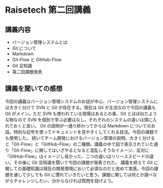 # Raisetech 第二回講義

## 講義内容

- バージョン管理システムとは
- Git について
- Markdown
- Git-Flow と GitHub-Flow
- Git 豆知識
- 第二回課題発表

## 講義を聞いての感想

今回の講義はバージョン管理システムのお話が中心、バージョン管理システムには大きく分けて SVN と Git が存在する。現在は Git が主流なので今回の講義も Git がメイン。ただ SVN も使われている現場はあるとの事、Git とほぼ似たような物なので SVN を個別で学ぶ必要はなし。それぞれのシステムの違いは頭に入れておくと良い。
Git の説明が一通り終わってからは Markdown についてのお話。特別な記号を使ってドキュメントを見やすくしてくれる技法。今回の課題でも使用した。
続いてチーム開発におけるバージョン管理の説明。大きく分けると「Git-Flow」と「GitHub-Flow」の二種類。講義の中で図で表示されていた通り「Git-Flow」に関してはいざやるとなると混乱しそうなイメージ、反対に「GitHub-Flow」はイメージし易かった、二つの違いはリリーススピードの違い。その後に Git 豆知識を聞いて今回の課題が発表された。
講義を終えて Git に関しての基礎知識は現在の開発環境において必須なのだと改めて実感。今回の課題を通して少しでも Git に慣れていきたいと思う。課題に関しては何とか調べながらチャレンジしたい、分からなければ質問を投げよう。
